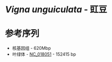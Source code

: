
# *Vigna unguiculata* - **豇豆**

# 参考序列
+ 核基因组 - 620Mbp
+ 叶绿体 - [NC_018051](https://www.ncbi.nlm.nih.gov/nuccore/NC_018051) - 152415 bp
